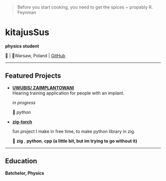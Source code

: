 >Before you start cooking, you need to get the spices ~ propably R. Feynman

# kitajusSus
**physics student**

📧 | 📍Warsaw, Poland | [ GitHub](https://github.com/kitajuSus)

---



## Featured Projects

- **[UWUBIS/ ZAIMPLANTOWANI](https://github.com/kitajusSus/UwuBis-soundhelper)**  
  Hearing training application for people with an implant.
  
  *in progress*
  
   🌟 *python*
  
 - **[zig-torch](https://github.com/kitajusSus/zig-torch)**
  
     fun project I make in free time, to make python library in zig.
   
    🌟 **zig** , **python**, **cpp (a little bit, but im trying to go without it)**


---

## Education
**Batchelor, Physics**  


